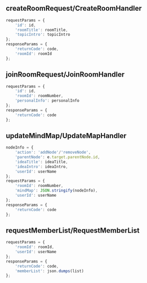 

## createRoomRequest/CreateRoomHandler

```js
requestParams = {
	'id': id,
	'roomTitle': roomTitle,
	'topicIntro': topicIntro
};
responseParams = {
	'returnCode': code,
	'roomId': roomId
};
```

## joinRoomRequest/JoinRoomHandler

```js
requestParams = {
	'id': id,
	'roomId': roomNumber,
	'personalInfo': personalInfo
};
responseParams = {
	'returnCode': code
};
```

## updateMindMap/UpdateMapHandler

```js
nodeInfo = {
    'action': 'addNode'/'removeNode',
    'parentNode': e.target.parentNode.id,
    'ideaTitle': ideaTitle,
    'ideaIntro': ideaIntro,
    'userId': userName
};
requestParams = {
	'roomId': roomNumber,
	'mindMap': JSON.stringify(nodeInfo),
    'userId': userName
};
responseParams = {
	'returnCode': code
};
```

## requestMemberList/RequestMemberList

```js
requestParams = {
	'roomId': roomId,
    'userId': userName
};
responseParams = {
	'returnCode': code,
    'memberList': json.dumps(list)
};
```